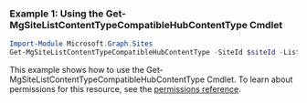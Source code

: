 ### Example 1: Using the Get-MgSiteListContentTypeCompatibleHubContentType Cmdlet
```powershell
Import-Module Microsoft.Graph.Sites
Get-MgSiteListContentTypeCompatibleHubContentType -SiteId $siteId -ListId $listId
```
This example shows how to use the Get-MgSiteListContentTypeCompatibleHubContentType Cmdlet.
To learn about permissions for this resource, see the [permissions reference](/graph/permissions-reference).
